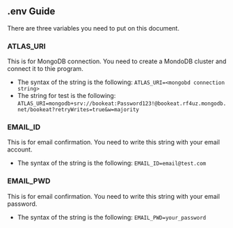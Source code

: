 ## .env Guide

There are three variables you need to put on this document.

### ATLAS_URI

This is for MongoDB connection. You need to create a MondoDB cluster and connect it to thie program.

- The syntax of the string is the following: `ATLAS_URI=<mongobd connection string>`
- The string for test is the following: `ATLAS_URI=mongodb+srv://bookeat:Password123!@bookeat.rf4uz.mongodb.net/bookeat?retryWrites=true&w=majority`

### EMAIL_ID

This is for email confirmation. You need to write this string with your email account.

- The syntax of the string is the following: `EMAIL_ID=email@test.com`

### EMAIL_PWD

This is for email confirmation. You need to write this string with your email password.

- The syntax of the string is the following: `EMAIL_PWD=your_password`
